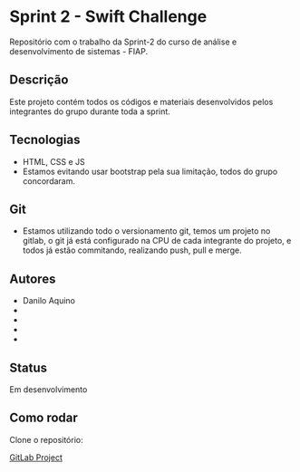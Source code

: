 # Sprint 2 - Swift Challenge
Repositório com o trabalho da Sprint-2 do curso de análise e desenvolvimento de sistemas - FIAP.

## Descrição
Este projeto contém todos os códigos e materiais desenvolvidos pelos integrantes do grupo durante toda a sprint.

## Tecnologias
- HTML, CSS e JS
- Estamos evitando usar bootstrap pela sua limitação, todos do grupo concordaram.

## Git
- Estamos utilizando todo o versionamento git, temos um projeto no gitlab, o git já está configurado na CPU de cada integrante do projeto, e todos já estão commitando, realizando push, pull e merge.

## Autores
- Danilo Aquino
-
-
-
-

## Status
Em desenvolvimento

## Como rodar
Clone o repositório:

[GitLab Project](https://gitlab.com/aquiiino-group/aquiiino-project)
